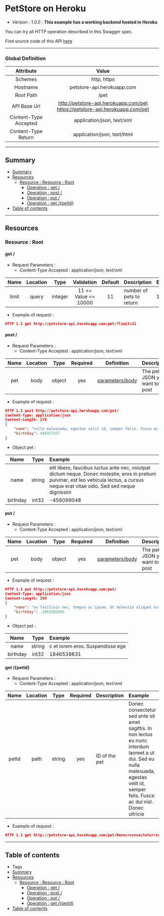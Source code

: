 # PetStore on Heroku
* Version : 1.0.0
: **This example has a working backend hosted in Heroku**

You can try all HTTP operation described in this Swagger spec.

Find source code of this API [here](https://github.com/mohsen1/petstore-api)



---

### Global Definition
| Attribute | Value |
| :-------: | :---: |
| Schemes | http, https |
| Hostname | petstore-api.herokuapp.com |
| Root Path | /pet |
| API Base Url | http://petstore-api.herokuapp.com/pet https://petstore-api.herokuapp.com/pet |
| Content-Type Accepted | application/json, text/xml |
| Content-Type Return | application/json, text/html |

---

## Summary 
* [Summary](#summary)
* [Resources](#resources)
  * [Resource : Resource : Root](#resource--root)
    * [Operation : get /](#get-)
    * [Operation : post /](#post-)
    * [Operation : put /](#put-)
    * [Operation : get /{petId}](#get-petid)
* [Table of contents](#table-of-contents)


---

## Resources 
### Resource : Root
#### get /

* Request Parameters :
  * Content-Type Accepted : application/json, text/xml

| Name | Location | Type | Validation | Default | Description | Example |  
| :---: | :---: | :---: | :---: | :---: | :--- | :--- |  
| limit | query | integer | 11 <= Value <= 10000 | 11 | number of pets to return | 11 | 

* Example of request :
```json
HTTP 1.1 get http://petstore-api.herokuapp.com/pet/?limit=11 
```




#### post /

* Request Parameters :
  * Content-Type Accepted : application/json, text/xml

| Name | Location | Type | Required | Definition | Description |  
| :---: | :---: | :---: | :---: | :---: | :--- |  
| pet | body | object | yes | [parameters/body](#objectproperty_57cc4a5d914e0) | The pet JSON you want to post | 

* Example of request :
```json
HTTP 1.1 post http://petstore-api.herokuapp.com/pet/ 
Content-Type: application/json
Content-Length: 279
{
    "name": "nulla malesuada, egestas velit id, semper felis. Fusce ac dui nisl. Donec ultricies nibh eu leo consectetur congue quis nec tellus. Morbi consequat mi id eros viverra ullamcorper. Fusce nec est quam. Pellentesque vulputate sapien at t",
    "birthday": 446357227
}
```

* <p name="objectproperty_57cc4a5d914e0">Object pet :</p> 

| Name | Type | Example |  
| :---: | :---: | :--- |  
| name | string | elit libero, faucibus luctus ante nec, volutpat dictum neque. Donec molestie, eros in pretium pulvinar, est leo vehicula lectus, a cursus neque erat vitae odio. Sed sed neque dignissim | 
| birthday | int32 | -458099048 | 




#### put /

* Request Parameters :
  * Content-Type Accepted : application/json, text/xml

| Name | Location | Type | Required | Definition | Description |  
| :---: | :---: | :---: | :---: | :---: | :--- |  
| pet | body | object | yes | [parameters/body](#objectproperty_57cc4a5d95608) | The pet JSON you want to post | 

* Example of request :
```json
HTTP 1.1 put http://petstore-api.herokuapp.com/pet/ 
Content-Type: application/json
Content-Length: 209
{
    "name": "eu facilisis nec, tempus ac ipsum. Ut molestie aliquet est, posuere tincidunt elit. Etiam convallis eu ligula non consequat. Pellentesque elit libero, faucibus lu",
    "birthday": -2063282505
}
```

* <p name="objectproperty_57cc4a5d95608">Object pet :</p> 

| Name | Type | Example |  
| :---: | :---: | :--- |  
| name | string | c et lorem eros. Suspendisse ege | 
| birthday | int32 | 1846538631 | 





#### get /{petId}

* Request Parameters :
  * Content-Type Accepted : application/json, text/xml

| Name | Location | Type | Required | Description | Example |  
| :---: | :---: | :---: | :---: | :--- | :--- |  
| petId | path | string | yes | ID of the pet | Donec consectetur sed ante sit amet sagittis. In non lectus eu nunc interdum laoreet a ut dui. Sed eu nulla malesuada, egestas velit id, semper felis. Fusce ac dui nisl. Donec ultricie | 

* Example of request :
```json
HTTP 1.1 get http://petstore-api.herokuapp.com/pet/Donec+consectetur+sed+ante+sit+amet+sagittis.+In+non+lectus+eu+nunc+interdum+laoreet+a+ut+dui.+Sed+eu+nulla+malesuada%2C+egestas+velit+id%2C+semper+felis.+Fusce+ac+dui+nisl.+Donec+ultricie 
```







---

## Table of contents
* Tags
* [Summary](#summary)
* [Resources](#resources)
  * [Resource : Resource : Root](#resource--root)
    * [Operation : get /](#get-)
    * [Operation : post /](#post-)
    * [Operation : put /](#put-)
    * [Operation : get /{petId}](#get-petid)
* [Table of contents](#table-of-contents)


